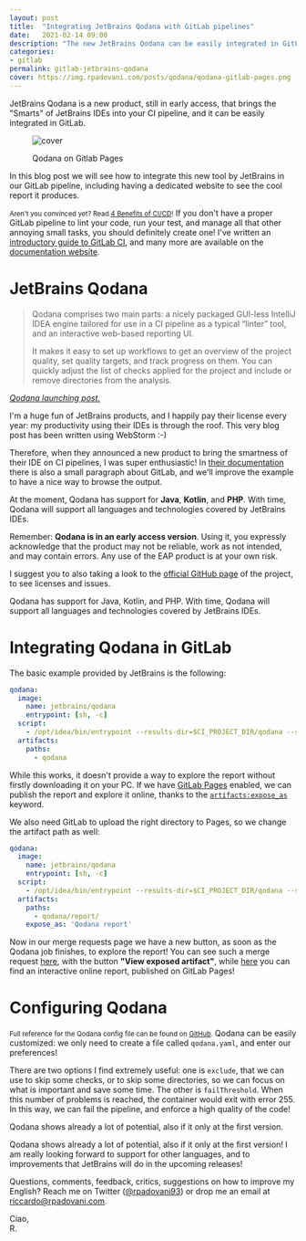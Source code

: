 ```yaml
---
layout: post
title:  "Integrating JetBrains Qodana with GitLab pipelines"
date:   2021-02-14 09:00
description: "The new JetBrains Qodana can be easily integrated in GitLab pipelines, let's see how!"
categories:
- gitlab
permalink: gitlab-jetbrains-qodana
cover: https://img.rpadovani.com/posts/qodana/qodana-gitlab-pages.png
---
```

 
JetBrains Qodana is a new product, still in early access, that brings the "Smarts" of JetBrains IDEs into your CI pipeline, and it can be easily integrated in GitLab.

<figure>
    <img src="https://img.rpadovani.com/posts/qodana/qodana-gitlab-pages.png" alt="cover" />
    <figcaption>
      <p><span>Qodana on Gitlab Pages</span></p>
    </figcaption>
  </figure>
  
In this blog post we will see how to integrate this new tool by JetBrains in our GitLab pipeline, including having a dedicated website to see the cool report it produces.

<small>Aren't you convinced yet? Read [4 Benefits of CI/CD][benefits-ci-cd]!</small>
If you don't have a proper GitLab pipeline to lint your code, run your test, and manage all that other annoying small tasks, you should definitely create one! I've written an [introductory guide to GitLab CI][introduction-gitlab-ci], and many more are available on the [documentation website][gitlab-ci-documentation].

# JetBrains Qodana

<section>
<blockquote cite="https://blog.jetbrains.com/idea/2021/02/early-access-program-for-qodana-a-new-product-that-brings-the-smarts-of-jetbrains-ides-into-your-ci-pipeline/"><p>Qodana comprises two main parts: a nicely packaged GUI-less IntelliJ IDEA engine tailored for use in a CI pipeline as a typical “linter” tool, and an interactive web-based reporting UI.

It makes it easy to set up workflows to get an overview of the project quality, set quality targets, and track progress on them. You can quickly adjust the list of checks applied for the project and include or remove directories from the analysis.
</p></blockquote>
<cite><a href="https://blog.jetbrains.com/idea/2021/02/early-access-program-for-qodana-a-new-product-that-brings-the-smarts-of-jetbrains-ides-into-your-ci-pipeline/">Qodana launching post.</a></cite>
</section>

I'm a huge fun of JetBrains products, and I happily pay their license every year: my productivity using their IDEs is through the roof. This very blog post has been written using WebStorm :-)

Therefore, when they announced a new product to bring the smartness of their IDE on CI pipelines, I was super enthusiastic! In [their documentation][qodana-doc] there is also a small paragraph about GitLab, and we'll improve the example to have a nice way to browse the output.

At the moment, Qodana has support for **Java**, **Kotlin**, and **PHP**. With time, Qodana will support all languages and technologies covered by JetBrains IDEs.

Remember: **Qodana is in an early access version**. Using it, you expressly acknowledge that the product may not be reliable, work as not intended, and may contain errors. Any use of the EAP product is at your own risk.

I suggest you to also taking a look to the [official GitHub page][qodana-github] of the project, to see licenses and issues.

<aside><p>Qodana has support for Java, Kotlin, and PHP. With time, Qodana will support all languages and technologies covered by JetBrains IDEs.</p></aside>

# Integrating Qodana in GitLab

The basic example provided by JetBrains is the following:

```yaml
qodana:
  image: 
    name: jetbrains/qodana
    entrypoint: [sh, -c]
  script:
    - /opt/idea/bin/entrypoint --results-dir=$CI_PROJECT_DIR/qodana --save-report --report-dir=$CI_PROJECT_DIR/qodana/report
  artifacts:
    paths:
      - qodana
```

While this works, it doesn't provide a way to explore the report without firstly downloading it on your PC. If we have [GitLab Pages][gitlab-pages] enabled, we can publish the report and explore it online, thanks to the [`artifacts:expose_as`][expose-as] keyword.

We also need GitLab to upload the right directory to Pages, so we change the artifact path as well:

```yaml
qodana:
  image: 
    name: jetbrains/qodana
    entrypoint: [sh, -c]
  script:
    - /opt/idea/bin/entrypoint --results-dir=$CI_PROJECT_DIR/qodana --save-report --report-dir=$CI_PROJECT_DIR/qodana/report
  artifacts:
    paths:
      - qodana/report/
    expose_as: 'Qodana report'
```

Now in our merge requests page we have a new button, as soon as the Qodana job finishes, to explore the report! You can see such a merge request [here][merge-request], with the button **"View exposed artifact"**, while [here][pages-report] you can find an interactive online report, published on GitLab Pages!

# Configuring Qodana

<small>Full reference for the Qodana config file can be found on [GitHub][qodana-conf].</small>
Qodana can be easily customized: we only need to create a file called `qodana.yaml`, and enter our preferences! 

There are two options I find extremely useful: one is `exclude`, that we can use to skip some checks, or to skip some directories, so we can focus on what is important and save some time. The other is `failThreshold`. When this number of problems is reached, the container would exit with error 255. In this way, we can fail the pipeline, and enforce a high quality of the code!

<aside><p>Qodana shows already a lot of potential, also if it only at the first version.</p></aside>

Qodana shows already a lot of potential, also if it only at the first version! I am really looking forward to support for other languages, and to improvements that JetBrains will do in the upcoming releases!


Questions, comments, feedback, critics, suggestions on how to improve my English? Reach me on Twitter ([@rpadovani93][twitter]) or drop me an email at [riccardo@rpadovani.com][email].
  
Ciao,  
R.

[twitter]: https://twitter.com/rpadovani93
[email]: mailto:riccardo@rpadovani.com
[introduction-gitlab-ci]: https://rpadovani.com/introduction-gitlab-ci
[benefits-ci-cd]: https://about.gitlab.com/blog/2019/06/27/positive-outcomes-ci-cd/
[gitlab-ci-documentation]: https://docs.gitlab.com/ee/ci/README.html
[qodana-github]: https://github.com/JetBrains/Qodana
[qodana-doc]: https://github.com/JetBrains/Qodana/blob/main/Docker/README.md
[expose-as]: https://docs.gitlab.com/ee/ci/yaml/#artifactsexpose_as
[merge-request]: https://gitlab.com/rpadovani/qodana-test/-/merge_requests/1
[pages-report]: https://gitlab.com/rpadovani/qodana-test/-/jobs/1028883758/artifacts/file/qodana/report/index.html
[gitlab-pages]: https://docs.gitlab.com/ee/user/project/pages/
[qodana-conf]: https://github.com/JetBrains/Qodana/blob/main/General/qodana-yaml.md
